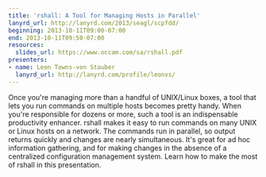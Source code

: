 ```yaml
---
title: 'rshall: A Tool for Managing Hosts in Parallel'
lanyrd_url: http://lanyrd.com/2013/seagl/scpfdd/
beginning: 2013-10-11T09:00-07:00
end: 2013-10-11T09:50-07:00
resources:
  slides_url: https://www.occam.com/sa/rshall.pdf
presenters:
- name: Leon Towns-von Stauber
  lanyrd_url: http://lanyrd.com/profile/leonvs/
---
```


Once you're managing more than a handful of UNIX/Linux boxes, a tool that lets you run commands on multiple hosts becomes pretty handy. When you're responsible for dozens or more, such a tool is an indispensable productivity enhancer. rshall makes it easy to run commands on many UNIX or Linux hosts on a network. The commands run in parallel, so output returns quickly and changes are nearly simultaneous. It's great for ad hoc information gathering, and for making changes in the absence of a centralized configuration management system. Learn how to make the most of rshall in this presentation.
